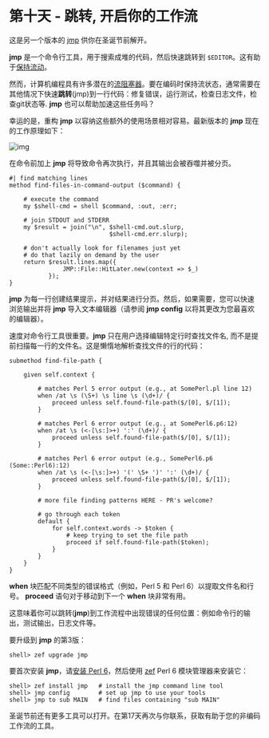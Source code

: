 # 第十天 - 跳转, 开启你的工作流

这是另一个版本的 [jmp](https://github.com/nige123/jmp.nigelhamilton.com) 供你在圣诞节前解开。

**jmp** 是一个命令行工具，用于搜索成堆的代码，然后快速跳转到 `$EDITOR`。这有助于[保持流动](https://perl6advent.wordpress.com/2015/12/20/perl-6-christmas-have-an-appropriate-amount-of-fun/)。

然而，计算机编程具有许多潜在的[流阻塞器](https://perl6advent.wordpress.com/2016/12/19/fixing-flow/)。要在编码时保持流状态，通常需要在其他情况下快速**跳转**(jmp)到一行代码：修复错误，运行测试，检查日志文件，检查git状态等. **jmp** 也可以帮助加速这些任务吗？

幸运的是，重构 **jmp** 以容纳这些额外的使用场景相对容易。最新版本的 **jmp** 现在的工作原理如下：

![img](https://perl6advent.files.wordpress.com/2018/12/demo.gif?w=600&zoom=2)

在命令前加上 **jmp** 将导致命令再次执行，并且其输出会被吞噬并被分页。

```perl6
#| find matching lines
method find-files-in-command-output ($command) {
 
    # execute the command
    my $shell-cmd = shell $command, :out, :err;
 
    # join STDOUT and STDERR
    my $result = join("\n", $shell-cmd.out.slurp, 
                            $shell-cmd.err.slurp);
 
    # don't actually look for filenames just yet
    # do that lazily on demand by the user
    return $result.lines.map({ 
               JMP::File::HitLater.new(context => $_) 
           });
}
```

**jmp** 为每一行创建结果提示，并对结果进行分页。然后，如果需要，您可以快速浏览输出并将 **jmp** 导入文本编辑器（请参阅 **jmp config** 以将其更改为您最喜欢的编辑器）。

速度对命令行工具很重要。**jmp** 只在用户选择编辑特定行时查找文件名, 而不是提前扫描每一行的文件名。这是懒惰地解析查找文件的行的代码：

```perl6
submethod find-file-path {
 
    given self.context {
 
        # matches Perl 5 error output (e.g., at SomePerl.pl line 12)
        when /at \s (\S+) \s line \s (\d+)/ {
            proceed unless self.found-file-path($/[0], $/[1]);
        }
 
        # matches Perl 6 error output (e.g., at SomePerl6.p6:12)
        when /at \s (<-[\s:]>+) ':' (\d+)/ {
            proceed unless self.found-file-path($/[0], $/[1]);
        }
 
        # matches Perl 6 error output (e.g., SomePerl6.p6 (Some::Perl6):12)
        when /at \s (<-[\s:]>+) '(' \S+ ')' ':' (\d+)/ {
            proceed unless self.found-file-path($/[0], $/[1]);
        }
 
        # more file finding patterns HERE - PR's welcome?
 
        # go through each token
        default {
            for self.context.words -> $token {
                # keep trying to set the file path
                proceed if self.found-file-path($token);
            }
        }
    }
}
```

**when** 块匹配不同类型的错误格式（例如，Perl 5 和 Perl 6）以提取文件名和行号。 **proceed** 语句对于移动到下一个 **when** 块非常有用。

这意味着你可以跳转(**jmp**)到工作流程中出现错误的任何位置：例如命令行的输出，测试输出，日志文件等。

要升级到 **jmp** 的第3版：

```shell
shell> zef upgrade jmp
```

要首次安装 **jmp**，请[安装 Perl 6](https://perl6.org/downloads/)，然后使用 [zef](https://github.com/ugexe/zef) Perl 6 模块管理器来安装它：

```shell
shell> zef install jmp   # install the jmp command line tool
shell> jmp config        # set up jmp to use your tools
shell> jmp to sub MAIN   # find files containing "sub MAIN" 
```

圣诞节前还有更多工具可以打开。在第17天再次与你联系，获取有助于您的非编码工作流的工具。
